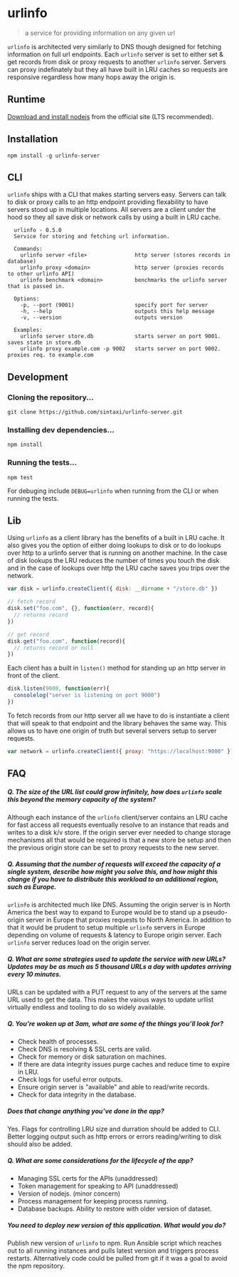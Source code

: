 # urlinfo

> a service for providing information on any given url

`urlinfo` is architected very similarly to DNS though designed for fetching information on full url endpoints. Each `urlinfo` server is set to either set & get records from disk or proxy requests to another `urlinfo` server. Servers can proxy indefinately but they all have built in LRU caches so requests are responsive regardless how many hops away the origin is.

## Runtime

[Download and install nodejs](https://nodejs.org/en/) from the official site (LTS recommended).

## Installation

    npm install -g urlinfo-server

## CLI

`urlinfo` ships with a CLI that makes starting servers easy. Servers can talk to disk or proxy calls to an http endpoint providing flexability to have servers stood up in multiple locations. All servers are a client under the hood so they all save disk or network calls by using a built in LRU cache.

```  
  urlinfo - 0.5.0
  Service for storing and fetching url information.

  Commands:
    urlinfo server <file>               http server (stores records in database)
    urlinfo proxy <domain>              http server (proxies records to other urlinfo API)
    urlinfo benchmark <domain>          benchmarks the urlinfo server that is passed in.

  Options:
    -p, --port (9001)                   specify port for server
    -h, --help                          outputs this help message
    -v, --version                       outputs version

  Examples:
    urlinfo server store.db             starts server on port 9001. saves state in store.db
    urlinfo proxy example.com -p 9002   starts server on port 9002. proxies req. to example.com
```

## Development

### Cloning the repository...

    git clone https://github.com/sintaxi/urlinfo-server.git

### Installing dev dependencies...

    npm install

### Running the tests...

    npm test

For debuging include `DEBUG=urlinfo` when running from the CLI or when running the tests.

## Lib

Using `urlinfo` as a client library has the benefits of a built in LRU cache. It also gives you the option of either doing lookups to disk or to do lookups over http to a urlinfo server that is running on another machine. In the case of disk lookups the LRU reduces the number of times you touch the disk and in the case of lookups over http the LRU cache saves you trips over the network.

```javascript
var disk = urlinfo.createClient({ disk: __dirname + "/store.db" })

// fetch record
disk.set("foo.com", {}, function(err, record){
  // returns record
})

// get record
disk.get("foo.com", function(record){
  // returns record or null
})

```

Each client has a built in `listen()` method for standing up an http server in front of the client.

```javascript
disk.listen(9000, function(err){
  consolelog("server is listening on port 9000")
})
```

To fetch records from our http server all we have to do is instantiate a client that will speak to that endpoint and the library behaves the same way. This allows us to have one origin of truth but several servers setup to server requests.

```javascript
var network = urlinfo.createClient({ proxy: "https://localhost:9000" })

```

## FAQ

##### Q. The size of the URL list could grow infinitely, how does `urlinfo` scale this beyond the memory capacity of the system?

Although each instance of the `urlinfo` client/server contains an LRU cache for fast access all requests eventually resolve to an instance that reads and writes to a disk k/v store. If the origin server ever needed to change storage mechanisms all that would be required is that a new store be setup and then the previous origin store can be set to proxy requests to the new server.

##### Q. Assuming that the number of requests will exceed the capacity of a single system, describe how might you solve this, and how might this change if you have to distribute this workload to an additional region, such as Europe.

`urlinfo` is architected much like DNS. Assuming the origin server is in North America the best way to expand to Europe would be to stand up a pseudo-origin server in Europe that proxies requests to North America. In addition to that it would be prudent to setup multiple `urlinfo` servers in Europe depending on volume of requests & latency to Europe origin server. Each `urlinfo` server reduces load on the origin server.

##### Q. What are some strategies used to update the service with new URLs? Updates may be as much as 5 thousand URLs a day with updates arriving every 10 minutes.

URLs can be updated with a PUT request to any of the servers at the same URL used to get the data. This makes the vaious ways to update urllist virtually endless and tooling to do so widely available.

##### Q. You’re woken up at 3am, what are some of the things you’ll look for?

- Check health of processes.
- Check DNS is resolving & SSL certs are valid.
- Check for memory or disk saturation on machines.
- If there are data integrity issues purge caches and reduce time to expire in LRU.
- Check logs for useful error outputs.
- Ensure origin server is "available" and able to read/write records.
- Check for data integrity in the database.

##### Does that change anything you’ve done in the app?

Yes. Flags for controlling LRU size and durration should be added to CLI. Better logging output such as http errors or errors reading/writing to disk should also be added.

##### Q. What are some considerations for the lifecycle of the app?

- Managing SSL certs for the APIs (unaddressed)
- Token management for speaking to API (unaddressed)
- Version of nodejs. (minor concern)
- Process management for keeping process running.
- Database backups. Ability to restore with older version of dataset.

##### You need to deploy new version of this application. What would you do?

Publish new version of `urlinfo` to npm. Run Ansible script which reaches out to all running instances and pulls latest version and triggers process restarts. Alternatively code could be pulled from git if it was a goal to avoid the npm repository.

